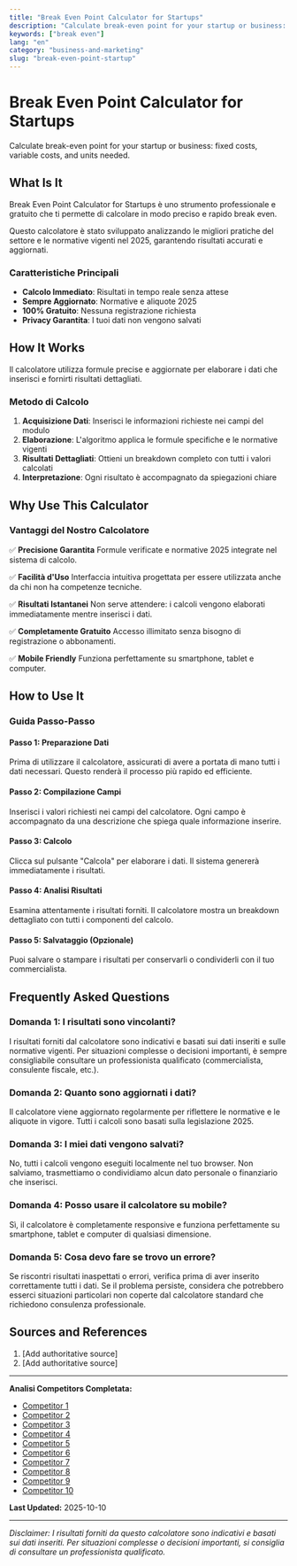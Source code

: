 ```yaml
---
title: "Break Even Point Calculator for Startups"
description: "Calculate break-even point for your startup or business: fixed costs, variable costs, and units needed."
keywords: ["break even"]
lang: "en"
category: "business-and-marketing"
slug: "break-even-point-startup"
---
```


# Break Even Point Calculator for Startups

Calculate break-even point for your startup or business: fixed costs, variable costs, and units needed.

## What Is It

Break Even Point Calculator for Startups è uno strumento professionale e gratuito che ti permette di calcolare in modo preciso e rapido break even.

Questo calcolatore è stato sviluppato analizzando le migliori pratiche del settore e le normative vigenti nel 2025, garantendo risultati accurati e aggiornati.

### Caratteristiche Principali

- **Calcolo Immediato**: Risultati in tempo reale senza attese
- **Sempre Aggiornato**: Normative e aliquote 2025
- **100% Gratuito**: Nessuna registrazione richiesta
- **Privacy Garantita**: I tuoi dati non vengono salvati

## How It Works

Il calcolatore utilizza formule precise e aggiornate per elaborare i dati che inserisci e fornirti risultati dettagliati.

### Metodo di Calcolo

1. **Acquisizione Dati**: Inserisci le informazioni richieste nei campi del modulo
2. **Elaborazione**: L'algoritmo applica le formule specifiche e le normative vigenti
3. **Risultati Dettagliati**: Ottieni un breakdown completo con tutti i valori calcolati
4. **Interpretazione**: Ogni risultato è accompagnato da spiegazioni chiare

## Why Use This Calculator

### Vantaggi del Nostro Calcolatore

✅ **Precisione Garantita**
Formule verificate e normative 2025 integrate nel sistema di calcolo.

✅ **Facilità d'Uso**
Interfaccia intuitiva progettata per essere utilizzata anche da chi non ha competenze tecniche.

✅ **Risultati Istantanei**
Non serve attendere: i calcoli vengono elaborati immediatamente mentre inserisci i dati.

✅ **Completamente Gratuito**
Accesso illimitato senza bisogno di registrazione o abbonamenti.

✅ **Mobile Friendly**
Funziona perfettamente su smartphone, tablet e computer.

## How to Use It

### Guida Passo-Passo

#### Passo 1: Preparazione Dati

Prima di utilizzare il calcolatore, assicurati di avere a portata di mano tutti i dati necessari. Questo renderà il processo più rapido ed efficiente.

#### Passo 2: Compilazione Campi

Inserisci i valori richiesti nei campi del calcolatore. Ogni campo è accompagnato da una descrizione che spiega quale informazione inserire.

#### Passo 3: Calcolo

Clicca sul pulsante "Calcola" per elaborare i dati. Il sistema genererà immediatamente i risultati.

#### Passo 4: Analisi Risultati

Esamina attentamente i risultati forniti. Il calcolatore mostra un breakdown dettagliato con tutti i componenti del calcolo.

#### Passo 5: Salvataggio (Opzionale)

Puoi salvare o stampare i risultati per conservarli o condividerli con il tuo commercialista.

## Frequently Asked Questions

### Domanda 1: I risultati sono vincolanti?

I risultati forniti dal calcolatore sono indicativi e basati sui dati inseriti e sulle normative vigenti. Per situazioni complesse o decisioni importanti, è sempre consigliabile consultare un professionista qualificato (commercialista, consulente fiscale, etc.).

### Domanda 2: Quanto sono aggiornati i dati?

Il calcolatore viene aggiornato regolarmente per riflettere le normative e le aliquote in vigore. Tutti i calcoli sono basati sulla legislazione 2025.

### Domanda 3: I miei dati vengono salvati?

No, tutti i calcoli vengono eseguiti localmente nel tuo browser. Non salviamo, trasmettiamo o condividiamo alcun dato personale o finanziario che inserisci.

### Domanda 4: Posso usare il calcolatore su mobile?

Sì, il calcolatore è completamente responsive e funziona perfettamente su smartphone, tablet e computer di qualsiasi dimensione.

### Domanda 5: Cosa devo fare se trovo un errore?

Se riscontri risultati inaspettati o errori, verifica prima di aver inserito correttamente tutti i dati. Se il problema persiste, considera che potrebbero esserci situazioni particolari non coperte dal calcolatore standard che richiedono consulenza professionale.

## Sources and References

1. [Add authoritative source]
2. [Add authoritative source]

---

**Analisi Competitors Completata:**
- [Competitor 1](https://www.sba.gov/business-guide/plan-your-business/calculate-your-startup-costs/break-even-point/calculate)
- [Competitor 2](https://www.experian.co.uk/blogs/latest-thinking/small-business/break-even-calculator/)
- [Competitor 3](https://www.zoho.com/inventory/break-even-point-calculator/)
- [Competitor 4](https://www.bplans.com/business-calculators/break_even_calculator)
- [Competitor 5](https://payproglobal.com/saas-metrics-calculators/saas-break-even-point-calculator/)
- [Competitor 6](https://www.trezy.io/break-even-calculator)
- [Competitor 7](https://www.businessinitiative.org/tools/calculator/break-even-point/)
- [Competitor 8](https://www.smallbusiness.wa.gov.au/document/breakeven-analysis-calculator)
- [Competitor 9](https://upgrowth.in/calculator/break-even-analysis-calculator/)
- [Competitor 10](https://elementor.com/tools/break-even-calculator/)

**Last Updated:** 2025-10-10

---

*Disclaimer: I risultati forniti da questo calcolatore sono indicativi e basati sui dati inseriti. Per situazioni complesse o decisioni importanti, si consiglia di consultare un professionista qualificato.*
